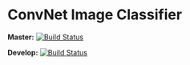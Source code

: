 # ConvNet Image Classifier

**Master:** [![Build Status](https://travis-ci.org/jhole89/convet-image-classifier.svg?branch=master)](https://travis-ci.org/jhole89/convet-image-classifier)

**Develop:** [![Build Status](https://travis-ci.org/jhole89/convet-image-classifier.svg?branch=develop)](https://travis-ci.org/jhole89/convet-image-classifier)
